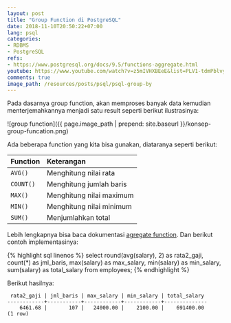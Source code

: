 ```yaml
---
layout: post
title: "Group Function di PostgreSQL"
date: 2018-11-10T20:50:22+07:00
lang: psql
categories:
- RDBMS
- PostgreSQL
refs: 
- https://www.postgresql.org/docs/9.5/functions-aggregate.html
youtube: https://www.youtube.com/watch?v=z5mIVHXBEeE&list=PLV1-tdmPblvypZXSk2GC932nludT345xk&index=13
comments: true
image_path: /resources/posts/psql/psql-group-by
---
```


Pada dasarnya group function, akan memproses banyak data kemudian menterjemahkannya menjadi satu result seperti berikut ilustrasinya:

![group function]({{ page.image_path | prepend: site.baseurl }}/konsep-group-funcation.png)

Ada beberapa function yang kita bisa gunakan, diataranya seperti berikut:

| Function  | Keterangan                        |
|:----------|:----------------------------------|
| `AVG()`   | Menghitung nilai rata             |
| `COUNT()` | Menghitung jumlah baris           |
| `MAX()`   | Menghitung nilai maximum          |
| `MIN()`   | Menghitung nilai minimum          |
| `SUM()`   | Menjumlahkan total                |

Lebih lengkapnya bisa baca dokumentasi [agregate function](https://www.postgresql.org/docs/9.5/functions-aggregate.html). Dan berikut contoh implementasinya:

{% highlight sql linenos %}
select
    round(avg(salary), 2) as rata2_gaji,
    count(*) as jml_baris,
    max(salary) as max_salary,
    min(salary) as min_salary,
    sum(salary) as total_salary
from employees;
{% endhighlight %}

Berikut hasilnya:

```postgresql-console
 rata2_gaji | jml_baris | max_salary | min_salary | total_salary 
------------+-----------+------------+------------+--------------
    6461.68 |       107 |   24000.00 |    2100.00 |    691400.00
(1 row)
```